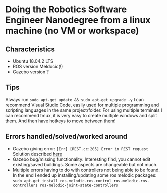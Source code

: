 # Doing the Robotics Software Engineer Nanodegree from a linux machine (no VM or workspace)

## Characteristics
- Ubuntu 18.04.2 LTS
- ROS version Meldocic(!)
- Gazebo version ?

## Tips
Always run `sudo apt-get update && sudo apt-get upgrade -y`
I can recommend Visual Studio Code, easily used for multiple programming and scripting languages in the same project/folder.
For using multiple terminals I can recommend tmux, it is very easy to create multiple windows and split them. And then have hotkeys to move between them!

## Errors handled/solved/worked around
- Gazebo giving error:
  `[Err] [REST.cc:205] Error in REST request`
  Solution described [here](https://bitbucket.org/osrf/gazebo/issues/2607/error-restcc-205-during-startup-gazebo)
- Gazebo bug/missing functionality:
    Interesting find, you cannot edit existing/saved buildings. Some aspects are changeable but not much.
- Multiple errors having to do with controllers not being able to be found.
    In the end I ended up installing/updating some ros melodic packages:
    ```sudo apt-get install ros-melodic-ros-control ros-melodic-ros-controllers ros-melodic-joint-state-controllers```

